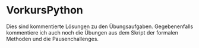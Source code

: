 # VorkursPython
Dies sind kommentierte Lösungen zu den Übungsaufgaben.
Gegebenenfalls kommentiere ich auch noch die Übungen aus dem Skript der formalen Methoden und die Pausenchallenges.
